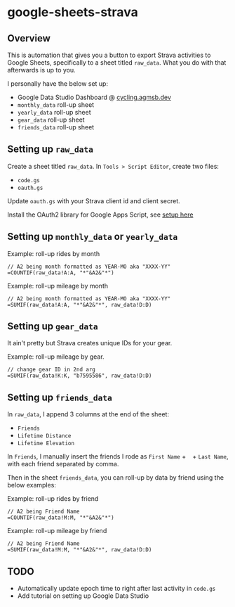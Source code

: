 # google-sheets-strava

## Overview

This is automation that gives you a button to export Strava activities to Google Sheets, specifically to a sheet titled `raw_data`. What you do with that afterwards is up to you.

I personally have the below set up:
- Google Data Studio Dashboard @ [cycling.agmsb.dev](https://cycling.agmsb.dev)
- `monthly_data` roll-up sheet
- `yearly_data` roll-up sheet
- `gear_data` roll-up sheet
- `friends_data` roll-up sheet

## Setting up `raw_data`

Create a sheet titled `raw_data`.
In `Tools > Script Editor`, create two files:
- `code.gs`
- `oauth.gs`

Update `oauth.gs` with your Strava client id and client secret.

Install the OAuth2 library for Google Apps Script, see [setup here](https://github.com/googleworkspace/apps-script-oauth2#setup)

## Setting up `monthly_data` or `yearly_data`

Example: roll-up rides by month
```
// A2 being month formatted as YEAR-MO aka "XXXX-YY"
=COUNTIF(raw_data!A:A, "*"&A2&"*")
```

Example: roll-up mileage by month
```
// A2 being month formatted as YEAR-MO aka "XXXX-YY"
=SUMIF(raw_data!A:A, "*"&A2&"*", raw_data!D:D)
```

## Setting up `gear_data`

It ain't pretty but Strava creates unique IDs for your gear. 

Example: roll-up mileage by gear. 

```
// change gear ID in 2nd arg
=SUMIF(raw_data!K:K, "b7595586", raw_data!D:D)
```

## Setting up `friends_data`

In `raw_data`, I append 3 columns at the end of the sheet:
- `Friends`
- `Lifetime Distance`
- `Lifetime Elevation`

In `Friends`, I manually insert the friends I rode as `First Name` + ` ` + `Last Name`, with each friend separated by comma. 

Then in the sheet `friends_data`, you can roll-up by data by friend using the below examples:

Example: roll-up rides by friend
```
// A2 being Friend Name
=COUNTIF(raw_data!M:M, "*"&A2&"*")
```

Example: roll-up mileage by friend
```
// A2 being Friend Name
=SUMIF(raw_data!M:M, "*"&A2&"*", raw_data!D:D)
```

## TODO

- Automatically update epoch time to right after last activity in `code.gs`
- Add tutorial on setting up Google Data Studio
